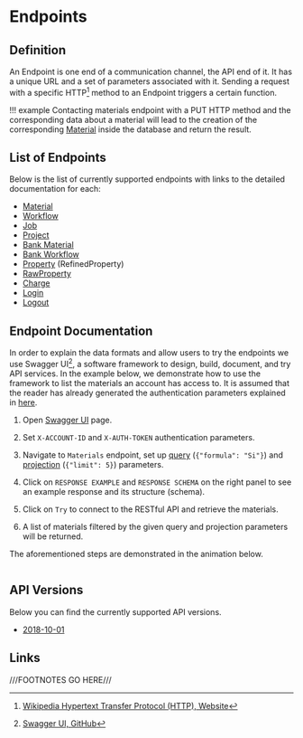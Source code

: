 # Endpoints

## Definition

An Endpoint is one end of a communication channel, the API end of it. It has a unique URL and a set of parameters associated with it. Sending a request with a specific HTTP[^1] method to an Endpoint triggers a certain function. 

!!! example
    Contacting materials endpoint with a PUT HTTP method and the corresponding data about a material will lead to the creation of the corresponding [Material](../materials/overview.md) inside the database and return the result.

## List of Endpoints

Below is the list of currently supported endpoints with links to the detailed documentation for each:

- [Material](../api/?url=https://platform.exabyte.io/api/2018-10-01/swagger.json/#!/Material/get_materials)
- [Workflow](../api/?url=https://platform.exabyte.io/api/2018-10-01/swagger.json/#!/Workflow/get_workflows)
- [Job](../api/?url=https://platform.exabyte.io/api/2018-10-01/swagger.json/#!/Job/get_jobs)
- [Project](../api/?url=https://platform.exabyte.io/api/2018-10-01/swagger.json/#!/Project/get_projects)
- [Bank Material](../api/?url=https://platform.exabyte.io/api/2018-10-01/swagger.json/#!/BankMaterial/get_bank_materials)
- [Bank Workflow](../api/?url=https://platform.exabyte.io/api/2018-10-01/swagger.json/#!/BankWorkflow/get_bank_workflows)
- [Property](../api/?url=https://platform.exabyte.io/api/2018-10-01/swagger.json/#!/Property/get_refined_properties) (RefinedProperty)
- [RawProperty](../api/?url=https://platform.exabyte.io/api/2018-10-01/swagger.json/#!/RawProperty/get_raw_properties)
- [Charge](../api/?url=https://platform.exabyte.io/api/2018-10-01/swagger.json/#!/Charge/get_charges)
- [Login](../api/?url=https://platform.exabyte.io/api/2018-10-01/swagger.json/#!/API/post_login)
- [Logout](../api/?url=https://platform.exabyte.io/api/2018-10-01/swagger.json/#!/API/get_logout)

## Endpoint Documentation

In order to explain the data formats and allow users to try the endpoints we use Swagger UI[^2], a software framework to design, build, document, and try API services. In the example below, we demonstrate how to use the framework to list the materials an account has access to. It is assumed that the reader has already generated the authentication parameters explained in [here](authentication.md).

1. Open [Swagger UI](../api) page.

2. Set `X-ACCOUNT-ID` and `X-AUTH-TOKEN` authentication parameters.

3. Navigate to `Materials` endpoint, set up [query](./query-structure.md#query) (`{"formula": "Si"}`) and [projection](./query-structure.md#projection) (`{"limit": 5}`) parameters.
 
4. Click on `RESPONSE EXAMPLE` and `RESPONSE SCHEMA` on the right panel to see an example response and its structure (schema).

5. Click on `Try` to connect to the RESTful API and retrieve the materials.

6. A list of materials filtered by the given query and projection parameters will be returned.

The aforementioned steps are demonstrated in the animation below.

<img data-gifffer="/images/rest-api/swagger-list-materials.gif"/>


## API Versions

Below you can find the currently supported API versions.

- [2018-10-01](../api/?url=https://platform.exabyte.io/api/2018-10-01/swagger.json)


## Links

[^1]: [Wikipedia Hypertext Transfer Protocol (HTTP), Website](https://en.wikipedia.org/wiki/Hypertext_Transfer_Protocol)

[^2]: [Swagger UI, GitHub](https://github.com/swagger-api/swagger-ui/tree/v2.2.10)

///FOOTNOTES GO HERE///
